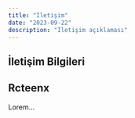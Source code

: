 ```yaml
---
title: "İletişim"
date: "2023-09-22"
description: "İletişim açıklaması"
---
```


## İletişim Bilgileri

## Rcteenx

Lorem...
